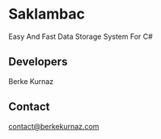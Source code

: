 # Saklambac
Easy And Fast Data Storage System For C#

## Developers
Berke Kurnaz

## Contact
contact@berkekurnaz.com